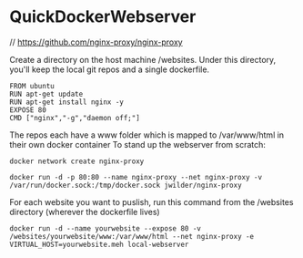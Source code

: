 # QuickDockerWebserver

// https://github.com/nginx-proxy/nginx-proxy

Create a directory on the host machine /websites.
Under this directory, you'll keep the local git repos and a single dockerfile.

```
FROM ubuntu
RUN apt-get update
RUN apt-get install nginx -y
EXPOSE 80
CMD ["nginx","-g","daemon off;"]
```
The repos each have a www folder which is mapped to /var/www/html in their own docker container
To stand up the webserver from scratch:

```
docker network create nginx-proxy

docker run -d -p 80:80 --name nginx-proxy --net nginx-proxy -v /var/run/docker.sock:/tmp/docker.sock jwilder/nginx-proxy
```
For each website you want to puslish, run this command from the /websites directory (wherever the dockerfile lives)
```
docker run -d --name yourwebsite --expose 80 -v /websites/yourwebsite/www:/var/www/html --net nginx-proxy -e VIRTUAL_HOST=yourwebsite.meh local-webserver
```

